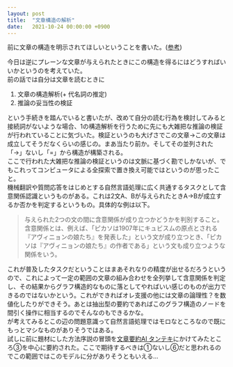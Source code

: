 ```yaml
---
layout: post
title:  "文章構造の解析"
date:   2021-10-24 00:00:00 +0900
---
```


前に文章の構造を明示されてほしいということを書いた。([参考](https://auhulu.github.io/blog/2021/10/19/logic_markup.html))  

今日は逆にプレーンな文章が与えられたときにこの構造を得るにはどうすればいいかというのを考えていた。  
前の話では自分は文章を読むときに
1. 文章の構造解析(+ 代名詞の推定)
2. 推論の妥当性の検証  

という手続きを踏んでいると書いたが、改めて自分の読む行為を検討してみると接続詞がないような場合、1の構造解析を行うために先にも大雑把な推論の検証が行われていることに気づいた。検証というのも大げさでこの文章→この文章は成立してそうだなくらいの感じの。まあ当たり前か。そしてその並列された「→」ないし「=」から構造が構築される。  
ここで行われた大雑把な推論の検証というのは文脈に基づく勘でしかないが、でもこれってコンピュータによる全探索で置き換え可能ではというのが思ったこと。  
機械翻訳や質問応答をはじめとする自然言語処理に広く共通するタスクとして含意関係認識というものがある。これは2文A、Bが与えられたときA→Bが成立するか否かを判定するというもの。具体的な例は以下。
> 与えられた2つの文の間に含意関係が成り立つかどうかを判別すること。含意関係とは、例えば、「ピカソは1907年にキュビスムの原点とされる『アヴィニョンの娘たち』を発表した」という文が成り立つとき、「ピカソは『アヴィニョンの娘たち』の作者である」という文も成り立つような関係をいう。    

これが普及したタスクだということはまあそれなりの精度が出せるだろうというので、これによって一定の範囲の文章の組み合わせを全列挙して含意関係を判定し、その結果からグラフ構造的なものに落としてやればいい感じのものが出力できるのではないかという。これができればオレ支援の他には文章の論理性？を数値化したりができそう。あとは抽出型の要約であればこのグラフ構造のノードを間引く操作に相当するのでそんなのもできるかな。  
が考えてみるとこの辺の問題意識って自然言語処理ではモロなところなので既にもっとマシなものがありそうではある。  
試しに前に題材にした方法序説の冒頭を[文章要約AI タンテキ](https://ai-tanteki.com/)にかけてみたところ③を中心に要約された。ここで期待するべきは①ないし⑥だと思われるのでこの範囲ではこのモデルに分がありそうともいえる...
